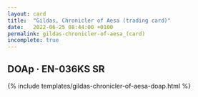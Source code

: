 ```yaml
---
layout: card
title:  "Gildas, Chronicler of Aesa (trading card)"
date:   2022-06-25 08:44:00 +0100
permalink: gildas-chronicler-of-aesa_(card)
incomplete: true
---
```


## DOAp &middot; EN-036KS SR

{% include templates/gildas-chronicler-of-aesa-doap.html %}